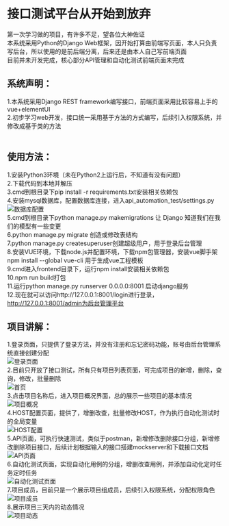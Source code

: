 # 接口测试平台从开始到放弃
第一次学习做的项目，有许多不足，望各位大神佐证<br>
本系统采用Python的Django Web框架，因开始打算由前端写页面，本人只负责写后台，所以使用的是前后端分离，后来还是由本人自己写前端页面<br>
目前并未开发完成，核心部分API管理和自动化测试前端页面未完成<br>

系统声明：
---
1.本系统采用Django REST framework编写接口，前端页面采用比较容易上手的vue+elementUI<br>
2.初步学习web开发，接口统一采用基于方法的方式编写，后续引入权限系统，并修改成基于类的方法<br></br>

使用方法：
---
1.安装Python3环境（未在Python2上运行后，不知道有没有问题）<br>
2.下载代码到本地并解压<br>
3.cmd到根目录下pip install -r requirements.txt安装相关依赖包<br>
4.安装mysql数据库，配置数据库连接，进入api_automation_test/settings.py<br>
![数据库配置](https://github.com/githublitao/api_automation_test/blob/master/img/%E6%95%B0%E6%8D%AE%E5%BA%93%E9%85%8D%E7%BD%AE.png)<br>
5.cmd到根目录下python manage.py makemigrations 让 Django 知道我们在我们的模型有一些变更<br>
6.python manage.py migrate 创造或修改表结构<br>
7.python manage.py createsuperuser创建超级用户，用于登录后台管理<br>
8.安装VUE环境，下载node.js并配置环境，下载npm包管理器，安装vue脚手架 npm install --global vue-cli  用于生成vue工程模板<br>
9.cmd进入frontend目录下，运行npm install安装相关依赖包<br>
10.npm run build打包<br>
11.运行python manage.py runserver 0.0.0.0:8001 启动django服务<br>
12.现在就可以访问http://127.0.0.1:8001/login进行登录， http://127.0.0.1:8001/admin为后台管理平台<br>

项目讲解：
----
1.登录页面，只提供了登录方法，并没有注册和忘记密码功能，账号由后台管理系统直接创建分配<br>
![登录页面](https://github.com/githublitao/api_automation_test/blob/master/img/%E7%99%BB%E5%BD%95%E9%A1%B5%E9%9D%A2.png)<br>
2.目前只开放了接口测试，所有只有项目列表页面，可完成项目的新增，删除，查询，修改，批量删除<br>
![首页](https://github.com/githublitao/api_automation_test/blob/master/img/%E9%A6%96%E9%A1%B5.png)<br>
3.点击项目名称后，进入项目概况界面，总的展示一些项目的基本情况<br>
![项目概况](https://github.com/githublitao/api_automation_test/blob/master/img/%E9%A1%B9%E7%9B%AE%E6%A6%82%E5%86%B5.png)<br>
4.HOST配置页面，提供了，增删改查，批量修改HOST，作为执行自动化测试时的全局变量<br>
![HOST配置](https://github.com/githublitao/api_automation_test/blob/master/img/HOST%E9%85%8D%E7%BD%AE.png)<br>
5.API页面，可执行快速测试，类似于postman，新增修改删除接口分组，新增修改删除项目接口，后续计划根据输入的接口搭建mockserver和下载接口文档<br>
![API页面](https://github.com/githublitao/api_automation_test/blob/master/img/API%E5%88%97%E8%A1%A8.png)<br>
6.自动化测试页面，实现自动化用例的分组，增删改查用例，并添加自动化定时任务定时任务<br>
![自动化测试页面]()<br>
7.项目成员，目前只是一个展示项目组成员，后续引入权限系统，分配权限角色<br>
![项目成员](https://github.com/githublitao/api_automation_test/blob/master/img/%E6%88%90%E5%91%98%E7%AE%A1%E7%90%86.png)<br>
8.展示项目三天内的动态情况<br>
![项目动态](https://github.com/githublitao/api_automation_test/blob/master/img/%E9%A1%B9%E7%9B%AE%E5%8A%A8%E6%80%81.png)<br>

